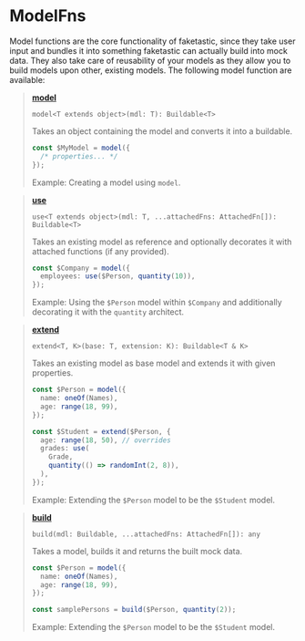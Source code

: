 # ModelFns

Model functions are the core functionality of faketastic, since they take user input and bundles it into something faketastic can actually build into mock data. They also take care of reusability of your models as they allow you to build models upon other, existing models. The following model function are available:

> **[model](./model.md)**
>
> `model<T extends object>(mdl: T): Buildable<T>`
>
> Takes an object containing the model and converts it into a buildable.
>
> ```ts
> const $MyModel = model({
>   /* properties... */
> });
> ```
>
> Example: Creating a model using `model`.

> **[use](./use.md)**
>
> `use<T extends object>(mdl: T, ...attachedFns: AttachedFn[]): Buildable<T>`
>
> Takes an existing model as reference and optionally decorates it with attached functions (if any provided).
>
> ```ts
> const $Company = model({
>   employees: use($Person, quantity(10)),
> });
> ```
>
> Example: Using the `$Person` model within `$Company` and additionally decorating it with the `quantity` architect.

> **[extend](./extend.md)**
>
> `extend<T, K>(base: T, extension: K): Buildable<T & K>`
>
> Takes an existing model as base model and extends it with given properties.
>
> ```ts
> const $Person = model({
>   name: oneOf(Names),
>   age: range(18, 99),
> });
>
> const $Student = extend($Person, {
>   age: range(18, 50), // overrides
>   grades: use(
>     Grade,
>     quantity(() => randomInt(2, 8)),
>   ),
> });
> ```
>
> Example: Extending the `$Person` model to be the `$Student` model.

> **[build](./build.md)**
>
> `build(mdl: Buildable, ...attachedFns: AttachedFn[]): any`
>
> Takes a model, builds it and returns the built mock data.
>
> ```ts
> const $Person = model({
>   name: oneOf(Names),
>   age: range(18, 99),
> });
>
> const samplePersons = build($Person, quantity(2));
> ```
>
> Example: Extending the `$Person` model to be the `$Student` model.

